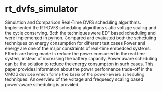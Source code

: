 # rt_dvfs_simulator
Simulation and Comparison Real-Time DVFS scheduling algorithms. Implemented the RT-DVFS scheduling algorithms static voltage scaling and the cycle conserving. Both the techniques were EDF based scheduling and were implemented in python. Compared and evaluated both the scheduling techniques on energy consumption for different test cases 
Power and energy are one of the major constraints of real-time embedded systems. Efforts are being made to reduce the power consumed in the real time system, instead of increasing the battery capacity. Power aware scheduling can be the solution to reduce the energy consumption in such cases. This paper provides information about the power performance trade-off in the CMOS devices which forms the basis of the power-aware scheduling techniques. An overview of the voltage and frequency scaling based power-aware scheduling is provided. 
